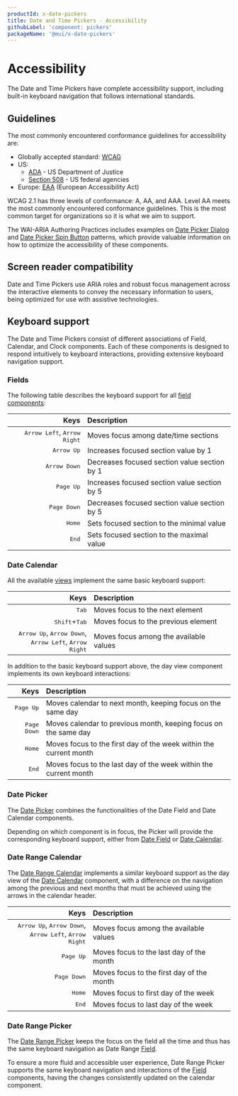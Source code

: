 ```yaml
---
productId: x-date-pickers
title: Date and Time Pickers - Accessibility
githubLabel: 'component: pickers'
packageName: '@mui/x-date-pickers'
---
```


# Accessibility

<p class="description">The Date and Time Pickers have complete accessibility support, including built-in keyboard navigation that follows international standards.</p>

## Guidelines

The most commonly encountered conformance guidelines for accessibility are:

- Globally accepted standard: [WCAG](https://www.w3.org/WAI/standards-guidelines/wcag/)
- US:
  - [ADA](https://www.ada.gov/) - US Department of Justice
  - [Section 508](https://www.section508.gov/) - US federal agencies
- Europe: [EAA](https://ec.europa.eu/social/main.jsp?catId=1202) (European Accessibility Act)

WCAG 2.1 has three levels of conformance: A, AA, and AAA.
Level AA meets the most commonly encountered conformance guidelines.
This is the most common target for organizations so it is what we aim to support.

The WAI-ARIA Authoring Practices includes examples on [Date Picker Dialog](https://www.w3.org/WAI/ARIA/apg/patterns/dialog-modal/examples/datepicker-dialog/) and [Date Picker Spin Button](https://www.w3.org/WAI/ARIA/apg/patterns/spinbutton/examples/datepicker-spinbuttons/) patterns, which provide valuable information on how to optimize the accessibility of these components.

## Screen reader compatibility

Date and Time Pickers use ARIA roles and robust focus management across the interactive elements to convey the necessary information to users, being optimized for use with assistive technologies.

## Keyboard support

The Date and Time Pickers consist of different associations of Field, Calendar, and Clock components. 
Each of these components is designed to respond intuitively to keyboard interactions, providing extensive keyboard navigation support.


### Fields

The following table describes the keyboard support for all [field components](/x/react-date-pickers/fields/):

|                                                                  Keys | Description                                  |
| --------------------------------------------------------------------: | :------------------------------------------- |
| <kbd class="key">Arrow Left</kbd>, <kbd class="key">Arrow Right</kbd> | Moves focus among date/time sections         |
|                                       <kbd class="key">Arrow Up</kbd> | Increases focused section value by 1         |
|                                     <kbd class="key">Arrow Down</kbd> | Decreases focused section value section by 1 |
|                                        <kbd class="key">Page Up</kbd> | Increases focused section value section by 5 |
|                                      <kbd class="key">Page Down</kbd> | Decreases focused section value section by 5 |
|                                           <kbd class="key">Home</kbd> | Sets focused section to the minimal value    |
|                                            <kbd class="key">End</kbd> | Sets focused section to the maximal value    |

### Date Calendar

All the available [views](/x/react-date-pickers/date-calendar/#views) implement the same basic keyboard support:

|                                                                                                                                          Keys | Description                            |
| --------------------------------------------------------------------------------------------------------------------------------------------: | :------------------------------------- |
|                                                                                                                    <kbd class="key">Tab</kbd> | Moves focus to the next element        |
|                                                                                       <kbd class="key">Shift</kbd>+<kbd class="key">Tab</kbd> | Moves focus to the previous element    |
| <kbd class="key">Arrow Up</kbd>, <kbd class="key">Arrow Down</kbd>,<br> <kbd class="key">Arrow Left</kbd>, <kbd class="key">Arrow Right</kbd> | Moves focus among the available values |

In addition to the basic keyboard support above, the day view component implements its own keyboard interactions:

|                             Keys | Description                                                       |
| -------------------------------: | :---------------------------------------------------------------- |
|   <kbd class="key">Page Up</kbd> | Moves calendar to next month, keeping focus on the same day       |
| <kbd class="key">Page Down</kbd> | Moves calendar to previous month, keeping focus on the same day   |
|      <kbd class="key">Home</kbd> | Moves focus to the first day of the week within the current month |
|       <kbd class="key">End</kbd> | Moves focus to the last day of the week within the current month  |

### Date Picker

The [Date Picker](/x/react-date-pickers/date-picker/) combines the functionalities of the Date Field and Date Calendar components.

Depending on which component is in focus, the Picker will provide the corresponding keyboard support, either from [Date Field](/x/react-date-pickers/accessibility/#fields) or [Date Calendar](/x/react-date-pickers/accessibility/#date-calendar).

### Date Range Calendar

The [Date Range Calendar](/x/react-date-pickers/date-range-calendar/) implements a similar keyboard support as the day view of the [Date Calendar](/x/react-date-pickers/accessibility/#date-calendar) component, with a difference on the navigation among the previous and next months that must be achieved using the arrows in the calendar header.

|                                                                                                                                          Keys | Description                               |
| --------------------------------------------------------------------------------------------------------------------------------------------: | :---------------------------------------- |
| <kbd class="key">Arrow Up</kbd>, <kbd class="key">Arrow Down</kbd>,<br> <kbd class="key">Arrow Left</kbd>, <kbd class="key">Arrow Right</kbd> | Moves focus among the available values    |
|                                                                                                                <kbd class="key">Page Up</kbd> | Moves focus to the last day of the month  |
|                                                                                                              <kbd class="key">Page Down</kbd> | Moves focus to the first day of the month |
|                                                                                                                   <kbd class="key">Home</kbd> | Moves focus to first day of the week      |
|                                                                                                                    <kbd class="key">End</kbd> | Moves focus to last day of the week       |

### Date Range Picker

The [Date Range Picker](/x/react-date-pickers/date-range-picker/) keeps the focus on the field all the time and thus has the same keyboard navigation as Date Range [Field](/x/react-date-pickers/accessibility/#fields).

To ensure a more fluid and accessible user experience, Date Range Picker supports the same keyboard navigation and interactions of the [Field](/x/react-date-pickers/accessibility/#fields) components, having the changes consistently updated on the calendar component.

